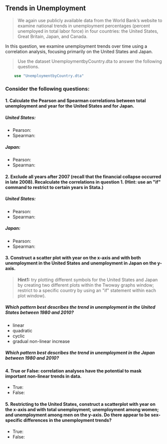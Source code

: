 ## Trends in Unemployment ##
> We again use publicly available data from the World Bank’s website to examine national trends in unemployment percentages (percent unemployed in total labor force) in four countries: the United States, Great Britain, Japan, and Canada.  
>  
In this question, we examine unemployment trends over time using a correlation analysis, focusing primarily on the United States and Japan.  
>  
> Use the dataset UnemploymentbyCountry.dta to answer the following questions. 

```stata
	use "UnemploymentbyCountry.dta"
```

### Consider the following questions: ###

#### 1. Calculate the Pearson and Spearman correlations between total unemployment and year for the United States and for Japan. ####

##### United States: ######
* Pearson:
* Spearman: 

##### Japan: ######
* Pearson:
* Spearman: 


#### 2. Exclude all years after 2007 (recall that the financial collapse occurred in late 2008). Recalculate the correlations in question 1. (Hint: use an "if" command to restrict to certain years in Stata.) ####

##### United States: ######
* Pearson:
* Spearman: 

##### Japan: ######
* Pearson:
* Spearman: 


#### 3. Construct a scatter plot with year on the x-axis and with both unemployment in the United States and unemployment in Japan on the y-axis. ####
> **Hint1:** try plotting different symbols for the United States and Japan by creating two different plots within the Twoway graphs window; restrict to a specific country by using an "if" statement within each plot window).

##### Which pattern best describes the trend in unemployment in the United States between 1980 and 2010? ##### 
* linear 
* quadratic 
* cyclic
* gradual non-linear increase 


##### Which pattern best describes the trend in unemployment in the Japan between 1980 and 2010? #####

#### 4. True or False: correlation analyses have the potential to mask important non-linear trends in data. ####
* True:
* False: 

#### 5. Restricting to the United States, construct a scatterplot with year on the x-axis and with total unemployment; unemployment among women; and unemployment among men on the y-axis. Do there appear to be sex-specific differences in the unemployment trends? #### 
* True:
* False: 


